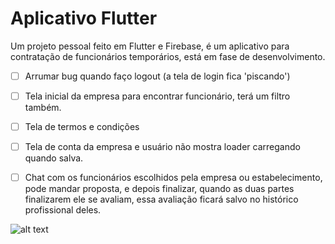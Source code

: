 # Aplicativo Flutter

Um projeto pessoal feito em Flutter e Firebase, é um aplicativo para contratação de funcionários temporários, está em fase de desenvolvimento.

- [ ] Arrumar bug quando faço logout (a tela de login fica 'piscando')
- [ ] Tela inicial da empresa para encontrar funcionário, terá um filtro também.
- [ ] Tela de termos e condições
- [ ] Tela de conta da empresa e usuário não mostra loader carregando quando salva.
- [ ] Chat com os funcionários escolhidos pela empresa ou estabelecimento, pode mandar proposta, e depois finalizar, quando as duas partes finalizarem ele se avaliam, essa avaliação ficará salvo no histórico profissional deles.



![alt text](https://raw.githubusercontent.com/username/projectname/branch/path/to/img.png)
